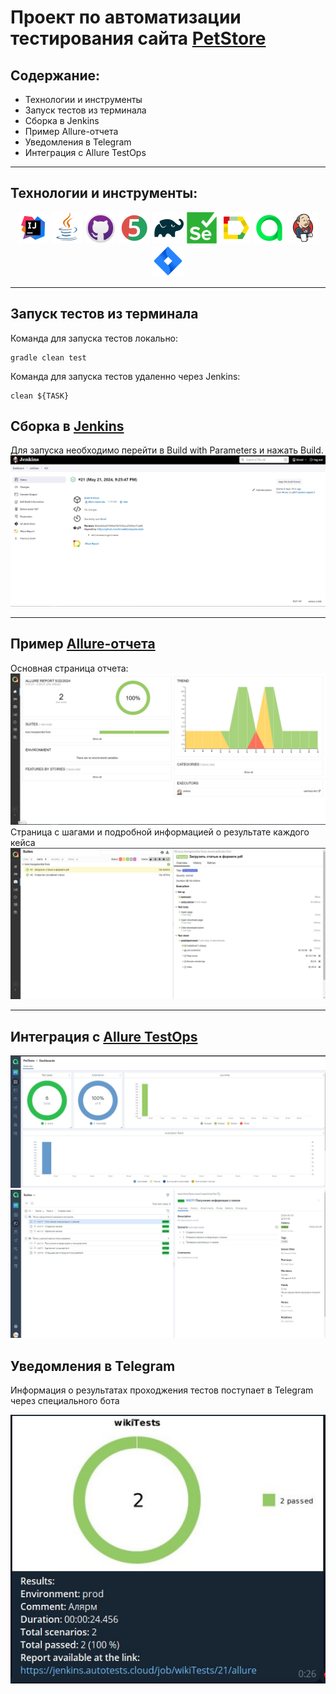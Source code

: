 # Проект по автоматизации тестирования сайта [PetStore](https://petstore.swagger.io/)
## Содержание:

- Технологии и инструменты
- Запуск тестов из терминала
- Сборка в Jenkins
- Пример Allure-отчета
- Уведомления в Telegram
- Интеграция с Allure TestOps

--- 


## Технологии и инструменты:

<p align="center">  
<a href="https://www.jetbrains.com/idea/"><img src="images/Intelij_IDEA.svg" width="50" height="50"  alt="IDEA"/></a>  
<a href="https://www.java.com/"><img src="images/Java.svg" width="50" height="50"  alt="Java"/></a>  
<a href="https://github.com/"><img src="images/github.svg" width="50" height="50"  alt="Github"/></a>  
<a href="https://junit.org/junit5/"><img src="images/JUnit5.svg" width="50" height="50"  alt="JUnit 5"/></a>  
<a href="https://gradle.org/"><img src="images/Gradle.svg" width="50" height="50"  alt="Gradle"/></a>  
<a href="https://selenide.org/"><img src="images/Selenium.svg" width="50" height="50"  alt="Selenium"/></a>  
<a href="ht[images](images)tps://github.com/allure-framework/allure2"><img src="images/Allure.svg" width="50" height="50"  alt="Allure"/></a> 
<a href="https://qameta.io/"><img src="images/Allure2.svg" width="50" height="50"  alt="Allure TestOps"/></a>   
<a href="https://www.jenkins.io/"><img src="images/Jenkins.svg" width="50" height="50"  alt="Jenkins"/></a>  
<a href="https://www.atlassian.com/ru/software/jira/"><img src="images/Jira.svg" width="50" height="50"  alt="Jira"/></a>  
</p>

---
## Запуск тестов из терминала
Команда для запуска тестов локально: 
```agsl
gradle clean test
```
Команда для запуска тестов удаленно через Jenkins:
```agsl
clean ${TASK}
```

## Сборка в [Jenkins](https://jenkins.autotests.cloud/job/petstore-apitests/)
Для запуска необходимо перейти в Build with Parameters и нажать Build.
<img src=images/Jenkins.jpg>

---

## Пример [Allure-отчета](https://jenkins.autotests.cloud/job/petstore-apitests/allure/)
Основная страница отчета:
<img src=images/AllureStart.jpg>
Страница с шагами и подробной информацией о результате каждого кейса
<img src=images/AllureSteps.jpg>

---

## Интеграция с [Allure TestOps](https://allure.autotests.cloud/project/4272/dashboards)
<img src=images/testOpsPet.jpg>
<img src=images/testOpsPet2.jpg>

## Уведомления в Telegram
Информация о результатах проходжения тестов поступает в Telegram через специального бота

<img src=images/TelegramNot.jpg>
